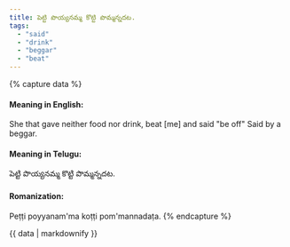 ```yaml
---
title: పెట్టి పొయ్యనమ్మ కొట్టి పొమ్మన్నదట.
tags:
  - "said"
  - "drink"
  - "beggar"
  - "beat"
---
```


{% capture data %}
#### Meaning in English:
She that gave neither food nor drink, beat [me] and said "be off"
Said by a beggar.

#### Meaning in Telugu:
పెట్టి పొయ్యనమ్మ కొట్టి పొమ్మన్నదట.

#### Romanization:
Peṭṭi poyyanam'ma koṭṭi pom'mannadaṭa.
{% endcapture %}

{{ data | markdownify }}

